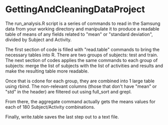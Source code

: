 GettingAndCleaningDataProject
=============================
The run_analysis.R script is a series of commands to read in the Samsung data from your working directory and manipulate it to produce a readable table of means of any fields related to "mean" or "standard deviation", divided by Subject and Activity.

The first section of code is filled with "read.table" commands to bring the necessary tables into R. There are two groups of subjects: test and train. The next section of codes applies the same commands to each group of subjects: merge the list of subjects with the list of activities and results and make the resulting table more readable. 

Once that is cdone for each group, they are combined into 1 large table using rbind. The non-relevant columns (those that don't have "mean" or "std" in the header) are filtered out using full_sort and grepl.

From there, the aggregate command actually gets the means values for each of 180 Subject/Activity combinations.

Finally, write.table saves the last step out to a text file. 
